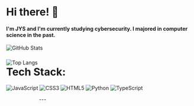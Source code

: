 # Hi there! 👾
  #### I'm JYS and I'm currently studying cybersecurity. I majored in computer science in the past.

  <img src="https://github-readme-stats.vercel.app/api?username=cosmopolitan72&show_icons=true&theme=graywhite" alt="GitHub Stats" style="margin-right: 20px;" />

#  Tech Stack:
![JavaScript](https://img.shields.io/badge/javascript-%23323330.svg?style=for-the-badge&logo=javascript&logoColor=%23F7DF1E) ![CSS3](https://img.shields.io/badge/css3-%231572B6.svg?style=for-the-badge&logo=css3&logoColor=white) ![HTML5](https://img.shields.io/badge/html5-%23E34F26.svg?style=for-the-badge&logo=html5&logoColor=white) ![Python](https://img.shields.io/badge/python-3670A0?style=for-the-badge&logo=python&logoColor=ffdd54) ![TypeScript](https://img.shields.io/badge/typescript-%23007ACC.svg?style=for-the-badge&logo=typescript&logoColor=white)



<img src="https://github-readme-stats.vercel.app/api/top-langs/?username=cosmopolitan72&theme=graywhite&hide_border=false&include_all_commits=false&count_private=false&layout=compact" alt="Top Langs" style="position: relative; top: -100px;" />
---

<!-- Proudly created with GPRM ( https://gprm.itsvg.in ) -->






